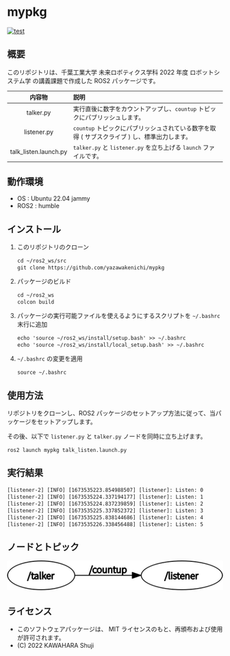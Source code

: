 # mypkg
[![test](https://github.com/YazawaKenichi/mypkg/actions/workflows/test.yaml/badge.svg)](https://github.com/YazawaKenichi/mypkg/actions/workflows/test.yaml)
## 概要
このリポジトリは、千葉工業大学 未来ロボティクス学科 2022 年度 ロボットシステム学 の講義課題で作成した ROS2 パッケージです。

|内容物|説明
|:---:|:---
|talker.py|実行直後に数字をカウントアップし、`countup` トピックにパブリッシュします。
|listener.py|`countup` トピックにパブリッシュされている数字を取得 ( サブスクライブ ) し、標準出力します。
|talk_listen.launch.py|`talker.py` と `listener.py` を立ち上げる `launch` ファイルです。

## 動作環境
- OS : Ubuntu 22.04 jammy
- ROS2 : humble

## インストール
1. このリポジトリのクローン
    ```
    cd ~/ros2_ws/src
    git clone https://github.com/yazawakenichi/mypkg
    ```
1. パッケージのビルド
    ```
    cd ~/ros2_ws
    colcon build
    ```
1. パッケージの実行可能ファイルを使えるようにするスクリプトを `~/.bashrc` 末行に追加
    ```
    echo 'source ~/ros2_ws/install/setup.bash' >> ~/.bashrc
    echo 'source ~/ros2_ws/install/local_setup.bash' >> ~/.bashrc
    ```
1. `~/.bashrc` の変更を適用
    ```
    source ~/.bashrc
    ```

## 使用方法
リポジトリをクローンし、ROS2 パッケージのセットアップ方法に従って、当パッケージをセットアップします。

その後、以下で `listener.py` と `talker.py` ノードを同時に立ち上げます。
```
ros2 launch mypkg talk_listen.launch.py
```

## 実行結果
```
[listener-2] [INFO] [1673535223.854988507] [listener]: Listen: 0
[listener-2] [INFO] [1673535224.337194177] [listener]: Listen: 1
[listener-2] [INFO] [1673535224.837239859] [listener]: Listen: 2
[listener-2] [INFO] [1673535225.337852372] [listener]: Listen: 3
[listener-2] [INFO] [1673535225.838144686] [listener]: Listen: 4
[listener-2] [INFO] [1673535226.338456488] [listener]: Listen: 5
```

## ノードとトピック
![image](https://github.com/YazawaKenichi/mypkg/blob/main/.pictures/rosgraph.png)

## ライセンス
- このソフトウェアパッケージは、 MIT ライセンスのもと、再頒布および使用が許可されます。
- (C) 2022 KAWAHARA Shuji


